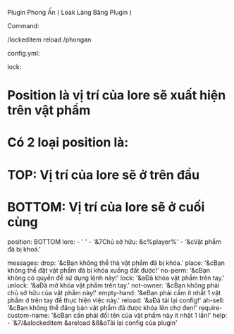 Plugin Phong Ấn ( Leak Làng Băng Plugin )

Command:

/lockeditem reload
/phongan



config.yml:

lock:
  # Position là vị trí của lore sẽ xuất hiện trên vật phẩm
  # Có 2 loại position là:
  #  TOP: Vị trí của lore sẽ ở trên đầu
  #  BOTTOM: Vị trí của lore sẽ ở cuối cùng
  position: BOTTOM
  lore:
    - ' '
    - '&7Chủ sở hữu: &c%player%'
    - '&cVật phẩm đã bị khoá.'

messages:
  drop: '&cBạn không thể thả vật phẩm đã bị khóa.'
  place: '&cBạn không thể đặt vật phẩm đã bị khóa xuống đất được!'
  no-perm: '&cBạn không có quyền để sử dụng lệnh này!'
  lock: '&aĐã khóa vật phẩm trên tay.'
  unlock: '&aĐã mở khóa vật phẩm trên tay.'
  not-owner: '&cBạn không phải chủ sở hữu của vật phẩm này!'
  empty-hand: '&eBạn phải cầm ít nhất 1 vật phẩm ở trên tay để thực hiện việc này.'
  reload: '&aĐã tải lại config!'
  ah-sell: '&cBạn không thể đăng bán vật phẩm đã được khóa lên chợ đen!'
  require-custom-name: '&cBạn cần phải đổi tên của vật phẩm này ít nhất 1 lần!'
  help:
    - '&7/&alockeditem &areload &8&oTải lại config của plugin'
